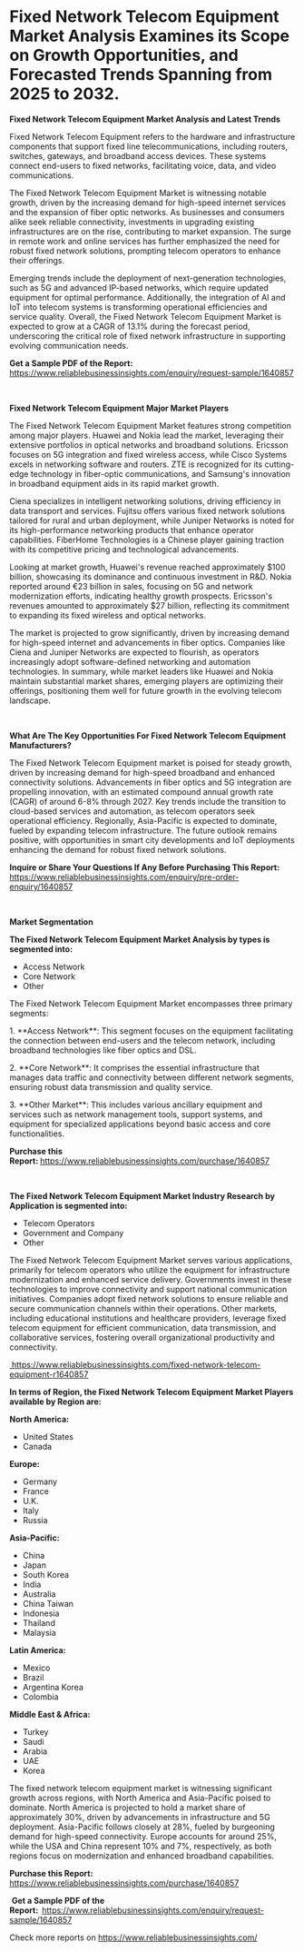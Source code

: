 <p><h1>Fixed Network Telecom Equipment Market Analysis Examines its Scope on Growth Opportunities, and Forecasted Trends Spanning from 2025 to 2032.</h1></p><p><strong>Fixed Network Telecom Equipment Market Analysis and Latest Trends</strong></p>
<p><p>Fixed Network Telecom Equipment refers to the hardware and infrastructure components that support fixed line telecommunications, including routers, switches, gateways, and broadband access devices. These systems connect end-users to fixed networks, facilitating voice, data, and video communications.</p><p>The Fixed Network Telecom Equipment Market is witnessing notable growth, driven by the increasing demand for high-speed internet services and the expansion of fiber optic networks. As businesses and consumers alike seek reliable connectivity, investments in upgrading existing infrastructures are on the rise, contributing to market expansion. The surge in remote work and online services has further emphasized the need for robust fixed network solutions, prompting telecom operators to enhance their offerings.</p><p>Emerging trends include the deployment of next-generation technologies, such as 5G and advanced IP-based networks, which require updated equipment for optimal performance. Additionally, the integration of AI and IoT into telecom systems is transforming operational efficiencies and service quality. Overall, the Fixed Network Telecom Equipment Market is expected to grow at a CAGR of 13.1% during the forecast period, underscoring the critical role of fixed network infrastructure in supporting evolving communication needs.</p></p>
<p><strong>Get a Sample PDF of the Report:&nbsp;</strong> <a href="https://www.reliablebusinessinsights.com/enquiry/request-sample/1640857?utm_campaign=2278&utm_medium=2&utm_source=Github&utm_content=ia&utm_term=08042025&utm_id=fixed-network-telecom-equipment">https://www.reliablebusinessinsights.com/enquiry/request-sample/1640857</a></p>
<p>&nbsp;</p>
<p><strong>Fixed Network Telecom Equipment Major Market Players</strong></p>
<p><p>The Fixed Network Telecom Equipment Market features strong competition among major players. Huawei and Nokia lead the market, leveraging their extensive portfolios in optical networks and broadband solutions. Ericsson focuses on 5G integration and fixed wireless access, while Cisco Systems excels in networking software and routers. ZTE is recognized for its cutting-edge technology in fiber-optic communications, and Samsung's innovation in broadband equipment aids in its rapid market growth.</p><p>Ciena specializes in intelligent networking solutions, driving efficiency in data transport and services. Fujitsu offers various fixed network solutions tailored for rural and urban deployment, while Juniper Networks is noted for its high-performance networking products that enhance operator capabilities. FiberHome Technologies is a Chinese player gaining traction with its competitive pricing and technological advancements.</p><p>Looking at market growth, Huawei's revenue reached approximately $100 billion, showcasing its dominance and continuous investment in R&D. Nokia reported around €23 billion in sales, focusing on 5G and network modernization efforts, indicating healthy growth prospects. Ericsson's revenues amounted to approximately $27 billion, reflecting its commitment to expanding its fixed wireless and optical networks.</p><p>The market is projected to grow significantly, driven by increasing demand for high-speed internet and advancements in fiber optics. Companies like Ciena and Juniper Networks are expected to flourish, as operators increasingly adopt software-defined networking and automation technologies. In summary, while market leaders like Huawei and Nokia maintain substantial market shares, emerging players are optimizing their offerings, positioning them well for future growth in the evolving telecom landscape.</p></p>
<p>&nbsp;</p>
<p><strong>What Are The Key Opportunities For Fixed Network Telecom Equipment Manufacturers?</strong></p>
<p><p>The Fixed Network Telecom Equipment market is poised for steady growth, driven by increasing demand for high-speed broadband and enhanced connectivity solutions. Advancements in fiber optics and 5G integration are propelling innovation, with an estimated compound annual growth rate (CAGR) of around 6-8% through 2027. Key trends include the transition to cloud-based services and automation, as telecom operators seek operational efficiency. Regionally, Asia-Pacific is expected to dominate, fueled by expanding telecom infrastructure. The future outlook remains positive, with opportunities in smart city developments and IoT deployments enhancing the demand for robust fixed network solutions.</p></p>
<p><strong>Inquire or Share Your Questions If Any Before Purchasing This Report:</strong> <a href="https://www.reliablebusinessinsights.com/enquiry/pre-order-enquiry/1640857?utm_campaign=2278&utm_medium=2&utm_source=Github&utm_content=ia&utm_term=08042025&utm_id=fixed-network-telecom-equipment">https://www.reliablebusinessinsights.com/enquiry/pre-order-enquiry/1640857</a></p>
<p>&nbsp;</p>
<p><strong>Market Segmentation</strong></p>
<p><strong>The Fixed Network Telecom Equipment Market Analysis by types is segmented into:</strong></p>
<p><ul><li>Access Network</li><li>Core Network</li><li>Other</li></ul></p>
<p><p>The Fixed Network Telecom Equipment Market encompasses three primary segments: </p><p>1. **Access Network**: This segment focuses on the equipment facilitating the connection between end-users and the telecom network, including broadband technologies like fiber optics and DSL.</p><p>2. **Core Network**: It comprises the essential infrastructure that manages data traffic and connectivity between different network segments, ensuring robust data transmission and quality service.</p><p>3. **Other Market**: This includes various ancillary equipment and services such as network management tools, support systems, and equipment for specialized applications beyond basic access and core functionalities.</p></p>
<p><strong>Purchase this Report:&nbsp;</strong><a href="https://www.reliablebusinessinsights.com/purchase/1640857?utm_campaign=2278&utm_medium=2&utm_source=Github&utm_content=ia&utm_term=08042025&utm_id=fixed-network-telecom-equipment">https://www.reliablebusinessinsights.com/purchase/1640857</a></p>
<p>&nbsp;</p>
<p><strong>The Fixed Network Telecom Equipment Market Industry Research by Application is segmented into:</strong></p>
<p><ul><li>Telecom Operators</li><li>Government and Company</li><li>Other</li></ul></p>
<p><p>The Fixed Network Telecom Equipment Market serves various applications, primarily for telecom operators who utilize the equipment for infrastructure modernization and enhanced service delivery. Governments invest in these technologies to improve connectivity and support national communication initiatives. Companies adopt fixed network solutions to ensure reliable and secure communication channels within their operations. Other markets, including educational institutions and healthcare providers, leverage fixed telecom equipment for efficient communication, data transmission, and collaborative services, fostering overall organizational productivity and connectivity.</p></p>
<p><a href="https://www.reliablebusinessinsights.com/fixed-network-telecom-equipment-r1640857?utm_campaign=2278&utm_medium=2&utm_source=Github&utm_content=ia&utm_term=08042025&utm_id=fixed-network-telecom-equipment">&nbsp;https://www.reliablebusinessinsights.com/fixed-network-telecom-equipment-r1640857</a></p>
<p><strong>In terms of Region, the Fixed Network Telecom Equipment Market Players available by Region are:</strong></p>
<p>
    <p> <strong> North America: </strong>
        <ul>
            <li>United States</li>
            <li>Canada</li>
        </ul>
        </p> 
    <p> <strong> Europe: </strong>
        <ul>
            <li>Germany</li>
            <li>France</li>
            <li>U.K.</li>
            <li>Italy</li>
            <li>Russia</li>
        </ul>
        </p> 
    <p> <strong> Asia-Pacific: </strong>
        <ul>
            <li>China</li>
            <li>Japan</li>
            <li>South Korea</li>
            <li>India</li>
            <li>Australia</li>
            <li>China Taiwan</li>
            <li>Indonesia</li>
            <li>Thailand</li>
            <li>Malaysia</li>
        </ul>
        </p> 
    <p> <strong> Latin America: </strong>
        <ul>
            <li>Mexico</li>
            <li>Brazil</li>
            <li>Argentina Korea</li>
            <li>Colombia</li>
        </ul>
        </p> 
    <p> <strong> Middle East & Africa: </strong>
        <ul>
            <li>Turkey</li>
            <li>Saudi</li>
            <li>Arabia</li>
            <li>UAE</li>
            <li>Korea</li>
        </ul>
    </p>
    </p>
<p><p>The fixed network telecom equipment market is witnessing significant growth across regions, with North America and Asia-Pacific poised to dominate. North America is projected to hold a market share of approximately 30%, driven by advancements in infrastructure and 5G deployment. Asia-Pacific follows closely at 28%, fueled by burgeoning demand for high-speed connectivity. Europe accounts for around 25%, while the USA and China represent 10% and 7%, respectively, as both regions focus on modernization and enhanced broadband capabilities.</p></p>
<p><strong>Purchase this Report: </strong><a href="https://www.reliablebusinessinsights.com/purchase/1640857?utm_campaign=2278&utm_medium=2&utm_source=Github&utm_content=ia&utm_term=08042025&utm_id=fixed-network-telecom-equipment">https://www.reliablebusinessinsights.com/purchase/1640857</a></p>
<p>&nbsp;<strong>Get a Sample PDF of the Report:&nbsp;&nbsp;</strong><a href="https://www.reliablebusinessinsights.com/enquiry/request-sample/1640857?utm_campaign=2278&utm_medium=2&utm_source=Github&utm_content=ia&utm_term=08042025&utm_id=fixed-network-telecom-equipment">https://www.reliablebusinessinsights.com/enquiry/request-sample/1640857</a></p>
<p><strong></strong></p>
<p>Check more reports on <a href="https://www.reliablebusinessinsights.com/?utm_campaign=2278&utm_medium=2&utm_source=Github&utm_content=ia&utm_term=08042025&utm_id=fixed-network-telecom-equipment">https://www.reliablebusinessinsights.com/</a></p>
